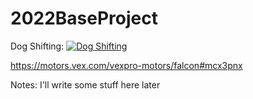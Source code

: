 # 2022BaseProject

Dog Shifting:
[![Dog Shifting](http://img.youtube.com/vi/S6QokKi58jI/0.jpg)](http://www.youtube.com/watch?v=S6QokKi58jI "Video Title")

https://motors.vex.com/vexpro-motors/falcon#mcx3pnx


Notes: 
I'll write some stuff here later